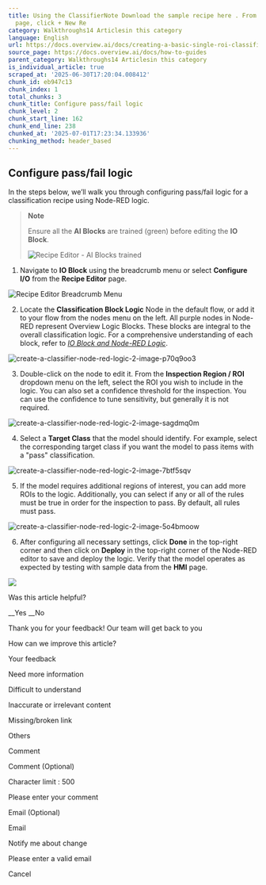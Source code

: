 ```yaml
---
title: Using the ClassifierNote Download the sample recipe here . From the All Recipes
  page, click + New Re
category: Walkthroughs14 Articlesin this category
language: English
url: https://docs.overview.ai/docs/creating-a-basic-single-roi-classifier-1
source_page: https://docs.overview.ai/docs/how-to-guides
parent_category: Walkthroughs14 Articlesin this category
is_individual_article: true
scraped_at: '2025-06-30T17:20:04.008412'
chunk_id: eb947c13
chunk_index: 1
total_chunks: 3
chunk_title: Configure pass/fail logic
chunk_level: 2
chunk_start_line: 162
chunk_end_line: 238
chunked_at: '2025-07-01T17:23:34.133936'
chunking_method: header_based
---
```


## Configure pass/fail logic

In the steps below, we’ll walk you through configuring pass/fail logic for a classification recipe using Node-RED logic.

> **Note**
> 
> Ensure all the **AI Blocks** are trained \(green\) before editing the **IO Block**.
> 
> ![Recipe Editor - AI Blocks trained](https://cdn.document360.io/863daf20-40fe-49e9-9c91-e3c6cfba55d1/Images/Documentation/Recipe%20Editor%20-%20AI%20Blocks%20trained.png)

  1. Navigate to **IO Block** using the breadcrumb menu or select **Configure I/O** from the **Recipe Editor** page.

![Recipe Editor Breadcrumb Menu](https://cdn.document360.io/863daf20-40fe-49e9-9c91-e3c6cfba55d1/Images/Documentation/Recipe%20Editor%20Breadcrumb%20Menu.png)

  2. Locate the **Classification Block Logic** Node in the default flow, or add it to your flow from the nodes menu on the left. All purple nodes in Node-RED represent Overview Logic Blocks. These blocks are integral to the overall classification logic. For a comprehensive understanding of each block, refer to [_IO Block and Node-RED Logic_](/docs/io-and-node-red-logic).

![create-a-classifier-node-red-logic-2-image-p70q9oo3](https://cdn.document360.io/863daf20-40fe-49e9-9c91-e3c6cfba55d1/Images/Documentation/create-a-classifier-node-red-logic-2-image-p70q9oo3.png)

  3. Double-click on the node to edit it. From the **Inspection Region / ROI** dropdown menu on the left, select the ROI you wish to include in the logic. You can also set a confidence threshold for the inspection. You can use the confidence to tune sensitivity, but generally it is not required.

![create-a-classifier-node-red-logic-2-image-sagdmq0m](https://cdn.document360.io/863daf20-40fe-49e9-9c91-e3c6cfba55d1/Images/Documentation/create-a-classifier-node-red-logic-2-image-sagdmq0m.png)

  4. Select a **Target Class** that the model should identify. For example, select the corresponding target class if you want the model to pass items with a "pass" classification.

![create-a-classifier-node-red-logic-2-image-7btf5sqv](https://cdn.document360.io/863daf20-40fe-49e9-9c91-e3c6cfba55d1/Images/Documentation/create-a-classifier-node-red-logic-2-image-7btf5sqv.png)

  5. If the model requires additional regions of interest, you can add more ROIs to the logic. Additionally, you can select if any or all of the rules must be true in order for the inspection to pass. By default, all rules must pass.

![create-a-classifier-node-red-logic-2-image-5o4bmoow](https://cdn.document360.io/863daf20-40fe-49e9-9c91-e3c6cfba55d1/Images/Documentation/create-a-classifier-node-red-logic-2-image-5o4bmoow.png)

  6. After configuring all necessary settings, click **Done** in the top-right corner and then click on **Deploy** in the top-right corner of the Node-RED editor to save and deploy the logic. Verify that the model operates as expected by testing with sample data from the **HMI** page.

![](https://cdn.document360.io/863daf20-40fe-49e9-9c91-e3c6cfba55d1/Images/Documentation/image\(118\).png)




Was this article helpful?

__Yes __No

Thank you for your feedback\! Our team will get back to you

How can we improve this article?

Your feedback

Need more information

Difficult to understand

Inaccurate or irrelevant content

Missing/broken link

Others

Comment

Comment \(Optional\)

Character limit : 500

Please enter your comment

Email \(Optional\)

Email

Notify me about change  


Please enter a valid email

Cancel
